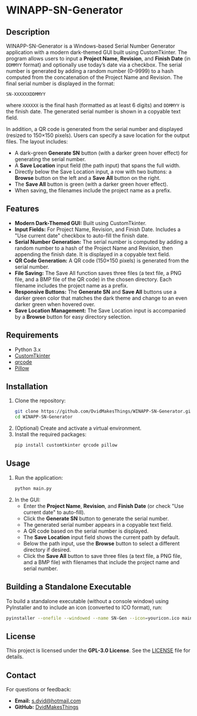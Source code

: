 # WINAPP-SN-Generator

## Description

WINAPP-SN-Generator is a Windows-based Serial Number Generator application with a modern dark-themed GUI built using CustomTkinter. The program allows users to input a **Project Name**, **Revision**, and **Finish Date** (in `DDMMYY` format) and optionally use today’s date via a checkbox. The serial number is generated by adding a random number (0–9999) to a hash computed from the concatenation of the Project Name and Revision. The final serial number is displayed in the format:

```
SN-XXXXXXDDMMYY
```

where `XXXXXX` is the final hash (formatted as at least 6 digits) and `DDMMYY` is the finish date. The generated serial number is shown in a copyable text field.

In addition, a QR code is generated from the serial number and displayed (resized to 150×150 pixels). Users can specify a save location for the output files. The layout includes:
- A dark-green **Generate SN** button (with a darker green hover effect) for generating the serial number.
- A **Save Location** input field (the path input) that spans the full width.
- Directly below the Save Location input, a row with two buttons: a **Browse** button on the left and a **Save All** button on the right.
- The **Save All** button is green (with a darker green hover effect).
- When saving, the filenames include the project name as a prefix.

## Features

- **Modern Dark-Themed GUI:** Built using CustomTkinter.
- **Input Fields:** For Project Name, Revision, and Finish Date. Includes a "Use current date" checkbox to auto-fill the finish date.
- **Serial Number Generation:** The serial number is computed by adding a random number to a hash of the Project Name and Revision, then appending the finish date. It is displayed in a copyable text field.
- **QR Code Generation:** A QR code (150×150 pixels) is generated from the serial number.
- **File Saving:** The Save All function saves three files (a text file, a PNG file, and a BMP file of the QR code) in the chosen directory. Each filename includes the project name as a prefix.
- **Responsive Buttons:** The **Generate SN** and **Save All** buttons use a darker green color that matches the dark theme and change to an even darker green when hovered over.
- **Save Location Management:** The Save Location input is accompanied by a **Browse** button for easy directory selection.

## Requirements

- Python 3.x
- [CustomTkinter](https://github.com/TomSchimansky/CustomTkinter)
- [qrcode](https://pypi.org/project/qrcode/)
- [Pillow](https://pypi.org/project/Pillow/)

## Installation

1. Clone the repository:
   ```bash
   git clone https://github.com/DvidMakesThings/WINAPP-SN-Generator.git
   cd WINAPP-SN-Generator
   ```
2. (Optional) Create and activate a virtual environment.
3. Install the required packages:
   ```bash
   pip install customtkinter qrcode pillow
   ```

## Usage

1. Run the application:
   ```bash
   python main.py
   ```
2. In the GUI:
   - Enter the **Project Name**, **Revision**, and **Finish Date** (or check "Use current date" to auto-fill).
   - Click the **Generate SN** button to generate the serial number.
   - The generated serial number appears in a copyable text field.
   - A QR code based on the serial number is displayed.
   - The **Save Location** input field shows the current path by default.
   - Below the path input, use the **Browse** button to select a different directory if desired.
   - Click the **Save All** button to save three files (a text file, a PNG file, and a BMP file) with filenames that include the project name and serial number.
   
## Building a Standalone Executable

To build a standalone executable (without a console window) using PyInstaller and to include an icon (converted to ICO format), run:
```bash
pyinstaller --onefile --windowed --name SN-Gen --icon=youricon.ico main.py
```

## License

This project is licensed under the **GPL-3.0 License**. See the [LICENSE](LICENSE) file for details.

## Contact

For questions or feedback:
- **Email:** [s.dvid@hotmail.com](mailto:s.dvid@hotmail.com)
- **GitHub:** [DvidMakesThings](https://github.com/DvidMakesThings)
